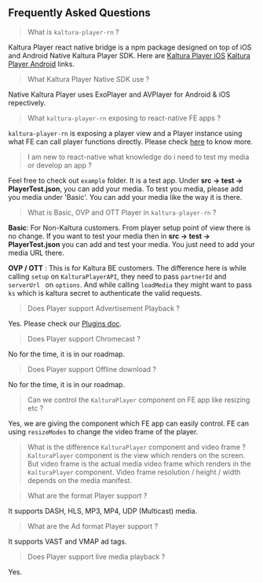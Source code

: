 ## Frequently Asked Questions

> What is `kaltura-player-rn` ?

Kaltura Player react native bridge is a npm package designed on top of iOS and Android Native Kaltura Player SDK. Here are [Kaltura Player iOS](https://github.com/kaltura/kaltura-player-ios) [Kaltura Player Android](https://github.com/kaltura/kaltura-player-android) links.

> What Kaltura Player Native SDK use ?

Native Kaltura Player uses ExoPlayer and AVPlayer for Android & iOS repectively.

> What `kaltura-player-rn` exposing to react-native FE apps ?

`kaltura-player-rn` is exposing a player view <KalturaPlayer> and a Player instance using what FE can call player functions directly. 
Please check [here](../README.md) to know more.

> I am new to react-native what knowledge do i need to test my media or develop an app ?

Feel free to check out `example` folder. It is a test app. Under **src -> test -> PlayerTest.json**, you can add your media.
To test you media, please add you media under 'Basic'. You can add your media like the way it is there.

> What is Basic, OVP and OTT Player in `kaltura-player-rn` ?

**Basic**: For Non-Kaltura customers. From player setup point of view there is no change. If you want to test your media then in **src -> test -> PlayerTest.json** you can add and test your media. You just need to add your media URL there.

**OVP / OTT** : This is for Kaltura BE customers. The difference here is while calling `setup` on `KalturaPlayerAPI`, they need to pass `partnerId` and `serverUrl ` on `options`. And while calling `loadMedia` they might want to pass `ks` which is kaltura secret to authenticate the valid requests.

> Does Player support Advertisement Playback ?

Yes. Please check our [Plugins doc](./player-plugins.md).

> Does Player support Chromecast ?

No for the time, it is in our roadmap.

> Does Player support Offline download ?

No for the time, it is in our roadmap.

> Can we control the `KalturaPlayer` component on FE app like resizing etc ?

Yes, we are giving the component which FE app can easily control. FE can using `resizeModes` to change the video frame of the player.

> What is the difference `KalturaPlayer` component and video frame ?
`KalturaPlayer` component is the view which renders on the screen. But video frame is the actual media video frame which renders in the `KalturaPlayer` component. Video frame resolution / height / width depends on the media manifest.

> What are the format Player support ?

It supports DASH, HLS, MP3, MP4, UDP (Multicast) media.

> What are the Ad format Player support ?

It supports VAST and VMAP ad tags.

> Does Player support live media playback ?

Yes.
